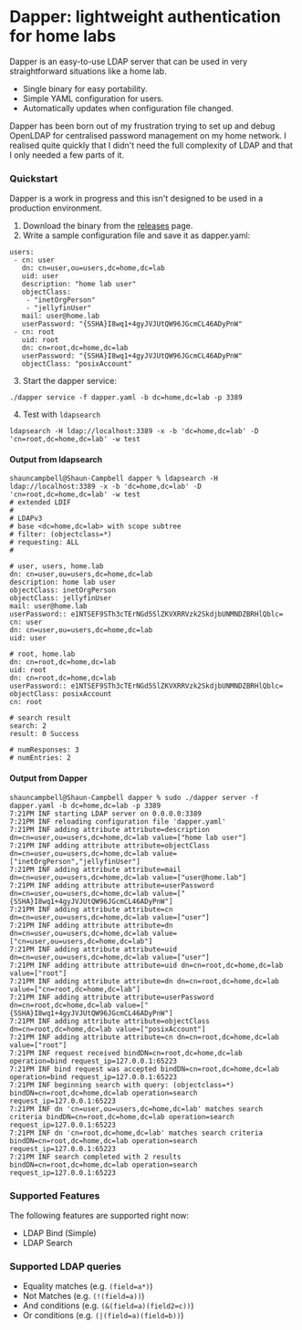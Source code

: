 # Dapper: lightweight authentication for home labs
Dapper is an easy-to-use LDAP server that can be used in very straightforward situations like a home lab.
* Single binary for easy portability.
* Simple YAML configuration for users.
* Automatically updates when configuration file changed.

Dapper has been born out of my frustration trying to set up and debug OpenLDAP for centralised password management on my home network. I realised quite quickly that I didn't need the full complexity of LDAP and that I only needed a few parts of it.

### Quickstart
Dapper is a work in progress and this isn't designed to be used in a production environment.

1. Download the binary from the [releases](https://github.com/shauncampbell/dapper/releases) page.
2. Write a sample configuration file and save it as dapper.yaml: 
```
users:
 - cn: user
   dn: cn=user,ou=users,dc=home,dc=lab
   uid: user
   description: "home lab user"
   objectClass:
    - "inetOrgPerson"
    - "jellyfinUser"
   mail: user@home.lab
   userPassword: "{SSHA}I8wq1+4gyJVJUtQW96JGcmCL46ADyPnW"
 - cn: root
   uid: root
   dn: cn=root,dc=home,dc=lab
   userPassword: "{SSHA}I8wq1+4gyJVJUtQW96JGcmCL46ADyPnW"
   objectClass: "posixAccount"

```
3. Start the dapper service:
```
./dapper service -f dapper.yaml -b dc=home,dc=lab -p 3389
```
4. Test with `ldapsearch`
```
ldapsearch -H ldap://localhost:3389 -x -b 'dc=home,dc=lab' -D 'cn=root,dc=home,dc=lab' -w test
```

#### Output from ldapsearch
```
shauncampbell@Shaun-Campbell dapper % ldapsearch -H ldap://localhost:3389 -x -b 'dc=home,dc=lab' -D 'cn=root,dc=home,dc=lab' -w test
# extended LDIF
#
# LDAPv3
# base <dc=home,dc=lab> with scope subtree
# filter: (objectclass=*)
# requesting: ALL
#

# user, users, home.lab
dn: cn=user,ou=users,dc=home,dc=lab
description: home lab user
objectClass: inetOrgPerson
objectClass: jellyfinUser
mail: user@home.lab
userPassword:: e1NTSEF9STh3cTErNGd5SlZKVXRRVzk2SkdjbUNMNDZBRHlQblc=
cn: user
dn: cn=user,ou=users,dc=home,dc=lab
uid: user

# root, home.lab
dn: cn=root,dc=home,dc=lab
uid: root
dn: cn=root,dc=home,dc=lab
userPassword:: e1NTSEF9STh3cTErNGd5SlZKVXRRVzk2SkdjbUNMNDZBRHlQblc=
objectClass: posixAccount
cn: root

# search result
search: 2
result: 0 Success

# numResponses: 3
# numEntries: 2
```

#### Output from Dapper
```
shauncampbell@Shaun-Campbell dapper % sudo ./dapper server -f dapper.yaml -b dc=home,dc=lab -p 3389
7:21PM INF starting LDAP server on 0.0.0.0:3389
7:21PM INF reloading configuration file 'dapper.yaml'
7:21PM INF adding attribute attribute=description dn=cn=user,ou=users,dc=home,dc=lab value=["home lab user"]
7:21PM INF adding attribute attribute=objectClass dn=cn=user,ou=users,dc=home,dc=lab value=["inetOrgPerson","jellyfinUser"]
7:21PM INF adding attribute attribute=mail dn=cn=user,ou=users,dc=home,dc=lab value=["user@home.lab"]
7:21PM INF adding attribute attribute=userPassword dn=cn=user,ou=users,dc=home,dc=lab value=["{SSHA}I8wq1+4gyJVJUtQW96JGcmCL46ADyPnW"]
7:21PM INF adding attribute attribute=cn dn=cn=user,ou=users,dc=home,dc=lab value=["user"]
7:21PM INF adding attribute attribute=dn dn=cn=user,ou=users,dc=home,dc=lab value=["cn=user,ou=users,dc=home,dc=lab"]
7:21PM INF adding attribute attribute=uid dn=cn=user,ou=users,dc=home,dc=lab value=["user"]
7:21PM INF adding attribute attribute=uid dn=cn=root,dc=home,dc=lab value=["root"]
7:21PM INF adding attribute attribute=dn dn=cn=root,dc=home,dc=lab value=["cn=root,dc=home,dc=lab"]
7:21PM INF adding attribute attribute=userPassword dn=cn=root,dc=home,dc=lab value=["{SSHA}I8wq1+4gyJVJUtQW96JGcmCL46ADyPnW"]
7:21PM INF adding attribute attribute=objectClass dn=cn=root,dc=home,dc=lab value=["posixAccount"]
7:21PM INF adding attribute attribute=cn dn=cn=root,dc=home,dc=lab value=["root"]
7:21PM INF request received bindDN=cn=root,dc=home,dc=lab operation=bind request_ip=127.0.0.1:65223
7:21PM INF bind request was accepted bindDN=cn=root,dc=home,dc=lab operation=bind request_ip=127.0.0.1:65223
7:21PM INF beginning search with query: (objectclass=*) bindDN=cn=root,dc=home,dc=lab operation=search request_ip=127.0.0.1:65223
7:21PM INF dn 'cn=user,ou=users,dc=home,dc=lab' matches search criteria bindDN=cn=root,dc=home,dc=lab operation=search request_ip=127.0.0.1:65223
7:21PM INF dn 'cn=root,dc=home,dc=lab' matches search criteria bindDN=cn=root,dc=home,dc=lab operation=search request_ip=127.0.0.1:65223
7:21PM INF search completed with 2 results bindDN=cn=root,dc=home,dc=lab operation=search request_ip=127.0.0.1:65223
```

### Supported Features
The following features are supported right now:
* LDAP Bind (Simple)
* LDAP Search

### Supported LDAP queries
* Equality matches (e.g. `(field=a*)`)
* Not Matches (e.g. `(!(field=a))`)
* And conditions (e.g. `(&(field=a)(field2=c))`)
* Or conditions (e.g. `(|(field=a)(field=b))`)
